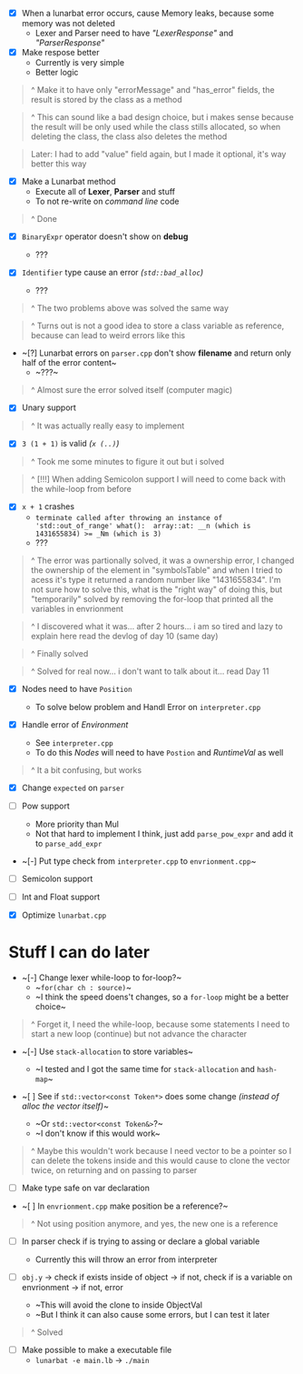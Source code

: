 - [X] When a lunarbat error occurs, cause Memory leaks, because some memory was not deleted
	+ Lexer and Parser need to have *"LexerResponse"* and *"ParserResponse"*
- [X] Make respose better
	+ Currently is very simple
	+ Better logic
> ^ Make it to have only "errorMessage" and "has_error" fields,
 the result is stored by the class as a method

> ^ This can sound like a bad design choice, but i makes sense because the result will
 be only used while the class stills allocated, so when deleting the class, the class
 also deletes the method

> Later: I had to add "value" field again, but I made it optional, it's way better this way


- [X] Make a Lunarbat method
	+ Execute all of **Lexer**, **Parser** and stuff
	+ To not re-write on *command line* code
> ^ Done


- [X] `BinaryExpr` operator doesn't show on **debug**
	+ ???

- [X] `Identifier` type cause an error *(`std::bad_alloc`)*
	+ ???
> ^ The two problems above was solved the same way

> ^ Turns out is not a good idea to store a class variable as reference, because can
 lead to weird errors like this



- ~[?] Lunarbat errors on `parser.cpp` don't show **filename** and return only half of the error content~
	+ ~???~
> ^ Almost sure the error solved itself (computer magic)


- [X] Unary support
> ^ It was actually really easy to implement

- [X] `3 (1 + 1)` is valid *(`x (..)`)*
> ^ Took me some minutes to figure it out but i solved

> ^ [!!!] When adding Semicolon support I will need to come back with the while-loop from before

- [X] `x + 1` crashes
	+ `terminate called after throwing an instance of 'std::out_of_range' what():  array::at: __n (which is 1431655834) >= _Nm (which is 3)`
	+ ???
> ^ The error was partionally solved, it was a ownership error, I changed the ownership of the element in "symbolsTable" and when I tried to
> acess it's type it returned a random number like "1431655834". I'm not sure how to solve this, what is the "right way" of doing this, but
> "temporarily" solved by removing the for-loop that printed all the variables in envrionment

> ^ I discovered what it was... after 2 hours... i am so tired and lazy to explain here
> read the devlog of day 10 (same day)

> ^ Finally solved

> ^ Solved for real now... i don't want to talk about it... read Day 11


- [X] Nodes need to have `Position`
	+ To solve below problem and Handl Error on `interpreter.cpp`

- [X] Handle error of *Environment*
	+ See `interpreter.cpp`
	+ To do this *Nodes* will need to have `Postion` and *RuntimeVal* as well
> ^ It a bit confusing, but works


- [X] Change `expected` on `parser`

- [ ] Pow support
	+ More priority than Mul
	+ Not that hard to implement I think, just add `parse_pow_expr` and add it to `parse_add_expr`

- ~[-] Put type check from `interpreter.cpp` to `envrionment.cpp`~

- [ ] Semicolon support

- [ ] Int and Float support

- [X] Optimize `lunarbat.cpp`


# Stuff I can do later
- ~[-] Change lexer while-loop to for-loop?~
	+ ~`for(char ch : source)`~
	+ ~I think the speed doens't changes, so a `for-loop` might be a better choice~
> ^ Forget it, I need the while-loop, because some statements I need to start a new loop (continue) but not advance the character

- ~[-] Use `stack-allocation` to store variables~
	+ ~I tested and I got the same time for `stack-allocation` and `hash-map`~

- ~[ ] See if `std::vector<const Token*>` does some change *(instead of alloc the vector itself)*~
	+ ~Or `std::vector<const Token&>`?~
	+ ~I don't know if this would work~
> ^ Maybe this wouldn't work because I need vector to be a pointer so I can delete the tokens inside
> and this would cause to clone the vector twice, on returning and on passing to parser

- [ ] Make type safe on var declaration

- ~[ ] In `envrionment.cpp` make position be a reference?~
> ^ Not using position anymore, and yes, the new one is a reference

- [ ] In parser check if is trying to assing or declare a global variable
	+ Currently this will throw an error from interpreter

- [ ] `obj.y` -> check if exists inside of object -> if not, check if is a variable on envrionment -> if not, error
	+ ~This will avoid the clone to inside ObjectVal
	+ ~But I think it can also cause some errors, but I can test it later
> ^ Solved

- [ ] Make possible to make a executable file
	+ `lunarbat -e main.lb` -> `./main`
